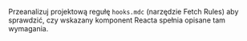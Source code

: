 Przeanalizuj projektową regułę `hooks.mdc` (narzędzie Fetch Rules) aby sprawdzić, czy wskazany komponent Reacta spełnia opisane tam wymagania.